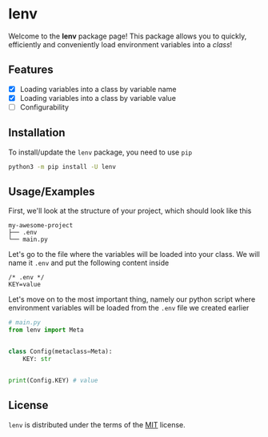 
# lenv

Welcome to the **lenv** package page!
This package allows you to quickly, efficiently and conveniently load environment variables into a *class*!




## Features
 
- [x] Loading variables into a class by variable name
- [x] Loading variables into a class by variable value
- [ ] Configurability 

## Installation

To install/update the `lenv` package, you need to use `pip`

```bash
python3 -m pip install -U lenv
```

    
## Usage/Examples

First, we'll look at the structure of your project, which should look like this
```
my-awesome-project
├── .env
└── main.py
```


Let's go to the file where the variables will be loaded into your class. We will name it `.env` and put the following content inside
```
/* .env */
KEY=value
```


Let's move on to the most important thing, namely our python script where environment variables will be loaded from the `.env` file we created earlier
```python
# main.py
from lenv import Meta


class Config(metaclass=Meta):
    KEY: str


print(Config.KEY) # value
```

## License

`lenv` is distributed under the terms of the [MIT](https://choosealicense.com/licenses/mit/) license.

